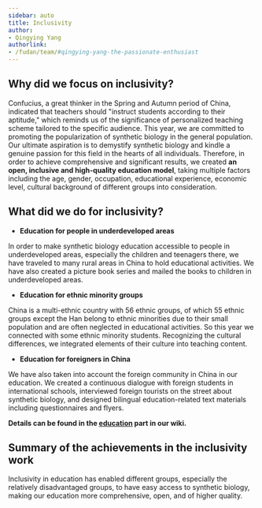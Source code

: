 ```yaml
---
sidebar: auto
title: Inclusivity
author:
- Qingying Yang
authorlink:
- /fudan/team/#qingying-yang-the-passionate-enthusiast
---
```


## Why did we focus on inclusivity?

Confucius, a great thinker in the Spring and Autumn period of China, indicated that teachers should "instruct students according to their aptitude," which reminds us of the significance of personalized teaching scheme tailored to the specific audience. This year, we are committed to promoting the popularization of synthetic biology in the general population. Our ultimate aspiration is to demystify synthetic biology and kindle a genuine passion for this field in the hearts of all individuals. Therefore, in order to achieve comprehensive and significant results, we created **an open, inclusive and high-quality education model**, taking multiple factors including the age, gender, occupation, educational experience, economic level, cultural background of different groups into consideration.



## What did we do for inclusivity?

- **Education for people in underdeveloped areas**

In order to make synthetic biology education accessible to people in underdeveloped areas, especially the children and teenagers there, we have traveled to many rural areas in China to hold educational activities. We have also created a picture book series and mailed the books to children in underdeveloped areas.

- **Education for ethnic minority groups**

China is a multi-ethnic country with 56 ethnic groups, of which 55 ethnic groups except the Han belong to ethnic minorities due to their small population and are often neglected in educational activities. So this year we connected with some ethnic minority students. Recognizing the cultural differences, we integrated elements of their culture into teaching content.

- **Education for foreigners in China**

We have also taken into account the foreign community in China in our education. We created a continuous dialogue with foreign students in international schools, interviewed foreign tourists on the street about synthetic biology, and designed bilingual education-related text materials including questionnaires and flyers.

**Details can be found in the [education](/education/) part in our wiki.**



## Summary of the achievements in the inclusivity work

Inclusivity in education has enabled different groups, especially the relatively disadvantaged groups, to have easy access to synthetic biology, making our education more comprehensive, open, and of higher quality.